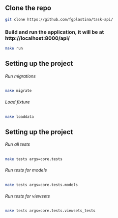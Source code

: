 ## Clone the repo 
```bash
git clone https://github.com/fgplastina/task-api/
```
### Build and run the application, it will be at http://localhost:8000/api/
```bash
make run
```

## Setting up the project
###### Run migrations
```bash
make migrate
```
###### Load fixture
```bash
make loaddata
```
## Setting up the project
###### Run all tests
```bash
make tests args=core.tests
```
###### Run tests for models
```bash
make tests args=core.tests.models
```
###### Run tests for viewsets 
```bash
make tests args=core.tests.viewsets_tests
```
